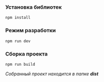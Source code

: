 ### Установка библиотек
```
npm install
```

### Режим разработки
```
npm run dev
```

### Сборка проекта
```
npm run build
```

_Собранный проект находится в папке **dist**_
